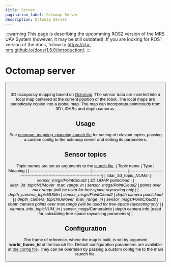 ```yaml
---
title: Server
pagination_label: Octomap Server
description: Octomap Server
---
```


:::warning
This page is describing the upcomming ROS2 version of the MRS UAV System (however, it may be still outdated). If you are looking for ROS1 version of the docs, follow to https://ctu-mrs.github.io/docs/1.5.0/introduction/.
:::

# Octomap server

<Button label="🔗 mrs_octomap_server repository" link="https://github.com/ctu-mrs/mrs_octomap_server" block /><br />

3D occupancy mapping based on [Octomap](https://octomap.github.io/). The sensor data are inserted into a local map centered at the current position of the robot. The local maps are periodically copied into a global map. The map can incorporate pointclouds from 3D LiDARs and depth cameras.

## Usage
See [octomap_mapping_planning launch file](https://github.com/ctu-mrs/mrs_octomap_mapping_planning/blob/master/ros_packages/mrs_octomap_mapping_planning/launch/mapplan.launch) for setting of relevant topics, passing a custom config to the octomap server and setting its parameters.

## Sensor topics
Topic names are set as arguments to the [launch file](https://github.com/ctu-mrs/mrs_octomap_server/blob/master/launch/octomap.launch).
| Topic name                                 | Type                    | Meaning                                                                          |
|--------------------------------------------|-------------------------|----------------------------------------------------------------------------------|
| lidar_3d_topic_*NUM*_in                    | sensor_msgs/PointCloud2 | 3D LiDAR pointcloud                                                              |
| lidar_3d_topic_*NUM*_over_max_range_in     | sensor_msgs/PointCloud2 | points over max range (will be used for free-space raycasting only               |
| depth_camera_topic_*NUM*_in                | sensor_msgs/PointCloud2 | depth camera pointcloud                                                          |
| depth_camera_topic_*NUM*_over_max_range_in | sensor_msgs/PointCloud2 | depth camera points over max range (will be used for free-space raycasting only  |
| camera_info_topic_*NUM*_in                 | sensor_msgs/CameraInfo  | depth camera info (used for calculating free-space raycasting parameters)        |

## Configuration
The frame of reference, where the map is built, is set by argument **world_frame_id** of the launch file.
Default configuration parameters are available at [the config file](https://github.com/ctu-mrs/mrs_octomap_server/blob/master/config/default.yaml). They can be overriden by passing a custom config file to the main launch file.
